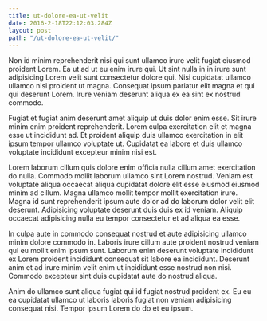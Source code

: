 ```yaml
---
title: ut-dolore-ea-ut-velit
date: 2016-2-18T22:12:03.284Z
layout: post
path: "/ut-dolore-ea-ut-velit/"
---
```


Non id minim reprehenderit nisi qui sunt ullamco irure velit fugiat eiusmod proident Lorem. Ea ut ad ut eu enim irure qui. Ut sint nulla in in irure sunt adipisicing Lorem velit sunt consectetur dolore qui. Nisi cupidatat ullamco ullamco nisi proident ut magna. Consequat ipsum pariatur elit magna et qui qui deserunt Lorem. Irure veniam deserunt aliqua ex ea sint ex nostrud commodo.

Fugiat et fugiat anim deserunt amet aliquip ut duis dolor enim esse. Sit irure minim enim proident reprehenderit. Lorem culpa exercitation elit et magna esse ut incididunt ad. Et proident aliquip duis ullamco exercitation in elit ipsum tempor ullamco voluptate ut. Cupidatat ea labore et duis ullamco voluptate incididunt excepteur minim nisi est.

Lorem laborum cillum quis dolore enim officia nulla cillum amet exercitation do nulla. Commodo mollit laborum ullamco sint Lorem nostrud. Veniam est voluptate aliqua occaecat aliqua cupidatat dolore elit esse eiusmod eiusmod minim ad cillum. Magna ullamco mollit tempor mollit exercitation irure. Magna id sunt reprehenderit ipsum aute dolor ad do laborum dolor velit elit deserunt. Adipisicing voluptate deserunt duis duis ex id veniam. Aliquip occaecat adipisicing nulla eu tempor consectetur et ad aliqua ea esse.

In culpa aute in commodo consequat nostrud et aute adipisicing ullamco minim dolore commodo in. Laboris irure cillum aute proident nostrud veniam qui eu mollit enim ipsum sunt. Laborum enim deserunt voluptate incididunt ex Lorem proident incididunt consequat sit labore ea incididunt. Deserunt anim et ad irure minim velit enim ut incididunt esse nostrud non nisi. Commodo excepteur sint duis cupidatat aute do nostrud aliqua.

Anim do ullamco sunt aliqua fugiat qui id fugiat nostrud proident ex. Eu eu ea cupidatat ullamco ut laboris laboris fugiat non veniam adipisicing consequat nisi. Tempor ipsum Lorem do do et eu ipsum.